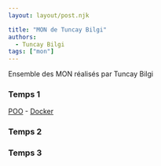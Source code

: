 ```yaml
---
layout: layout/post.njk

title: "MON de Tuncay Bilgi"
authors:
  - Tuncay Bilgi
tags: ["mon"]
---
```


<!-- début résumé -->

Ensemble des MON réalisés par Tuncay Bilgi

<!-- fin résumé -->


### Temps 1
[POO](./MON/POO) - [Docker](./MON/Docker)

### Temps 2

### Temps 3